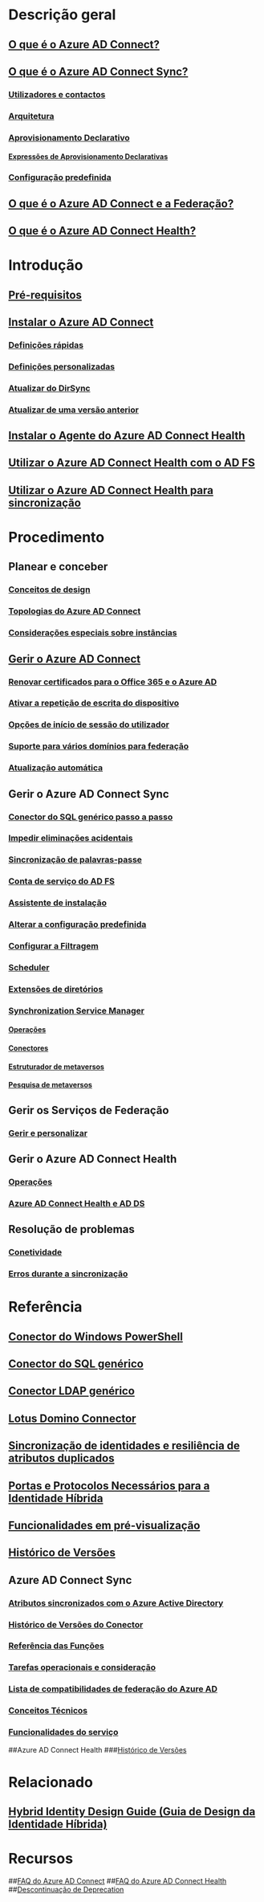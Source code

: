 # Descrição geral
## [O que é o Azure AD Connect?](../active-directory-aadconnect.md?toc=%2fazure%2factive-directory%2fconnect%2ftoc.json)
## [O que é o Azure AD Connect Sync?](../active-directory-aadconnectsync-whatis.md?toc=%2fazure%2factive-directory%2fconnect%2ftoc.json)
### [Utilizadores e contactos](../active-directory-aadconnectsync-understanding-users-and-contacts.md?toc=%2fazure%2factive-directory%2fconnect%2ftoc.json)
### [Arquitetura](../active-directory-aadconnectsync-understanding-architecture.md?toc=%2fazure%2factive-directory%2fconnect%2ftoc.json)
### [Aprovisionamento Declarativo](../active-directory-aadconnectsync-understanding-declarative-provisioning.md?toc=%2fazure%2factive-directory%2fconnect%2ftoc.json)
#### [Expressões de Aprovisionamento Declarativas](../active-directory-aadconnectsync-understanding-declarative-provisioning-expressions.md?toc=%2fazure%2factive-directory%2fconnect%2ftoc.json)
### [Configuração predefinida](../active-directory-aadconnectsync-understanding-default-configuration.md?toc=%2fazure%2factive-directory%2fconnect%2ftoc.json)
## [O que é o Azure AD Connect e a Federação?](../active-directory-aadconnectfed-whatis.md?toc=%2fazure%2factive-directory%2fconnect%2ftoc.json)
## [O que é o Azure AD Connect Health?](../active-directory-aadconnect-health.md?toc=%2fazure%2factive-directory%2fconnect%2ftoc.json)

# Introdução
## [Pré-requisitos](../active-directory-aadconnect-prerequisites.md?toc=%2fazure%2factive-directory%2fconnect%2ftoc.json)
## [Instalar o Azure AD Connect](active-directory-aadconnect-accounts-permissions.md)
### [Definições rápidas](active-directory-aadconnect-get-started-express.md)
### [Definições personalizadas](active-directory-aadconnect-get-started-custom.md)
### [Atualizar do DirSync](active-directory-aadconnect-dirsync-upgrade-get-started.md)
### [Atualizar de uma versão anterior](../active-directory-aadconnect-upgrade-previous-version.md?toc=%2fazure%2factive-directory%2fconnect%2ftoc.json)
## [Instalar o Agente do Azure AD Connect Health](../active-directory-aadconnect-health-agent-install.md?toc=%2fazure%2factive-directory%2fconnect%2ftoc.json)
## [Utilizar o Azure AD Connect Health com o AD FS](../active-directory-aadconnect-health-adfs.md?toc=%2fazure%2factive-directory%2fconnect%2ftoc.json)
## [Utilizar o Azure AD Connect Health para sincronização](../active-directory-aadconnect-health-sync.md?toc=%2fazure%2factive-directory%2fconnect%2ftoc.json)

# Procedimento
## Planear e conceber
### [Conceitos de design](../active-directory-aadconnect-design-concepts.md?toc=%2fazure%2factive-directory%2fconnect%2ftoc.json)
### [Topologias do Azure AD Connect](../active-directory-aadconnect-topologies.md?toc=%2fazure%2factive-directory%2fconnect%2ftoc.json)
### [Considerações especiais sobre instâncias](../active-directory-aadconnect-instances.md?toc=%2fazure%2factive-directory%2fconnect%2ftoc.json)

## [Gerir o Azure AD Connect](../active-directory-aadconnect-whats-next.md?toc=%2fazure%2factive-directory%2fconnect%2ftoc.json)
### [Renovar certificados para o Office 365 e o Azure AD](../active-directory-aadconnect-o365-certs.md?toc=%2fazure%2factive-directory%2fconnect%2ftoc.json)
### [Ativar a repetição de escrita do dispositivo](../active-directory-aadconnect-feature-device-writeback.md?toc=%2fazure%2factive-directory%2fconnect%2ftoc.json)
### [Opções de início de sessão do utilizador](../active-directory-aadconnect-user-signin.md?toc=%2fazure%2factive-directory%2fconnect%2ftoc.json)
### [Suporte para vários domínios para federação](../active-directory-aadconnect-multiple-domains.md?toc=%2fazure%2factive-directory%2fconnect%2ftoc.json)
### [Atualização automática](../active-directory-aadconnect-feature-automatic-upgrade.md?toc=%2fazure%2factive-directory%2fconnect%2ftoc.json)


## Gerir o Azure AD Connect Sync
### [Conector do SQL genérico passo a passo](../active-directory-aadconnectsync-connector-genericsql-step-by-step.md?toc=%2fazure%2factive-directory%2fconnect%2ftoc.json)
### [Impedir eliminações acidentais](../active-directory-aadconnectsync-feature-prevent-accidental-deletes.md?toc=%2fazure%2factive-directory%2fconnect%2ftoc.json)
### [Sincronização de palavras-passe](../active-directory-aadconnectsync-implement-password-synchronization.md?toc=%2fazure%2factive-directory%2fconnect%2ftoc.json)
### [Conta de serviço do AD FS](../active-directory-aadconnectsync-howto-azureadaccount.md?toc=%2fazure%2factive-directory%2fconnect%2ftoc.json)
### [Assistente de instalação](../active-directory-aadconnectsync-installation-wizard.md?toc=%2fazure%2factive-directory%2fconnect%2ftoc.json)
### [Alterar a configuração predefinida](../active-directory-aadconnectsync-best-practices-changing-default-configuration.md?toc=%2fazure%2factive-directory%2fconnect%2ftoc.json)
### [Configurar a Filtragem](../active-directory-aadconnectsync-configure-filtering.md?toc=%2fazure%2factive-directory%2fconnect%2ftoc.json)
### [Scheduler](../active-directory-aadconnectsync-feature-scheduler.md?toc=%2fazure%2factive-directory%2fconnect%2ftoc.json)
### [Extensões de diretórios](../active-directory-aadconnectsync-feature-directory-extensions.md?toc=%2fazure%2factive-directory%2fconnect%2ftoc.json)
### [Synchronization Service Manager](../active-directory-aadconnectsync-service-manager-ui.md?toc=%2fazure%2factive-directory%2fconnect%2ftoc.json)
#### [Operações](../active-directory-aadconnectsync-service-manager-ui-operations.md?toc=%2fazure%2factive-directory%2faad-connect%2ftoc.json)
#### [Conectores](../active-directory-aadconnectsync-service-manager-ui-connectors.md?toc=%2fazure%2factive-directory%2fconnect%2ftoc.json)
#### [Estruturador de metaversos](../active-directory-aadconnectsync-service-manager-ui-mvdesigner.md?toc=%2fazure%2factive-directory%2fconnect%2ftoc.json)
#### [Pesquisa de metaversos](../active-directory-aadconnectsync-service-manager-ui-mvsearch.md?toc=%2fazure%2factive-directory%2fconnect%2ftoc.json)

## Gerir os Serviços de Federação
### [Gerir e personalizar](../active-directory-aadconnect-federation-management.md?toc=%2fazure%2factive-directory%2fconnect%2ftoc.json)

## Gerir o Azure AD Connect Health
### [Operações](../active-directory-aadconnect-health-operations.md?toc=%2fazure%2factive-directory%2fconnect%2ftoc.json)
### [Azure AD Connect Health e AD DS](../active-directory-aadconnect-health-adds.md?toc=%2fazure%2factive-directory%2fconnect%2ftoc.json)

## Resolução de problemas
### [Conetividade](../active-directory-aadconnect-troubleshoot-connectivity.md?toc=%2fazure%2factive-directory%2fconnect%2ftoc.json)
### [Erros durante a sincronização](../active-directory-aadconnect-troubleshoot-sync-errors.md?toc=%2fazure%2factive-directory%2fconnect%2ftoc.json)


# Referência
## [Conector do Windows PowerShell](../active-directory-aadconnectsync-connector-powershell.md?toc=%2fazure%2factive-directory%2fconnect%2ftoc.json)
## [Conector do SQL genérico](../active-directory-aadconnectsync-connector-genericsql.md?toc=%2fazure%2factive-directory%2fconnect%2ftoc.json)
## [Conector LDAP genérico](../active-directory-aadconnectsync-connector-genericldap.md?toc=%2fazure%2factive-directory%2fconnect%2ftoc.json)
## [Lotus Domino Connector](../active-directory-aadconnectsync-connector-domino.md?toc=%2fazure%2factive-directory%2fconnect%2ftoc.json)
## [Sincronização de identidades e resiliência de atributos duplicados](../active-directory-aadconnectsyncservice-duplicate-attribute-resiliency.md?toc=%2fazure%2factive-directory%2fconnect%2ftoc.json)
## [Portas e Protocolos Necessários para a Identidade Híbrida](../active-directory-aadconnect-ports.md?toc=%2fazure%2factive-directory%2fconnect%2ftoc.json)
## [Funcionalidades em pré-visualização](../active-directory-aadconnect-feature-preview.md?toc=%2fazure%2factive-directory%2fconnect%2ftoc.json)
## [Histórico de Versões](../active-directory-aadconnect-version-history.md?toc=%2fazure%2factive-directory%2fconnect%2ftoc.json)

## Azure AD Connect Sync
### [Atributos sincronizados com o Azure Active Directory](../active-directory-aadconnectsync-attributes-synchronized.md?toc=%2fazure%2factive-directory%2fconnect%2ftoc.json)
### [Histórico de Versões do Conector](../active-directory-aadconnectsync-connector-version-history.md?toc=%2fazure%2factive-directory%2fconnect%2ftoc.json)
### [Referência das Funções](../active-directory-aadconnectsync-functions-reference.md?toc=%2fazure%2factive-directory%2fconnect%2ftoc.json)
### [Tarefas operacionais e consideração](../active-directory-aadconnectsync-operations.md?toc=%2fazure%2factive-directory%2fconnect%2ftoc.json)
### [Lista de compatibilidades de federação do Azure AD](../active-directory-aadconnect-federation-compatibility.md?toc=%2fazure%2factive-directory%2fconnect%2ftoc.json)
### [Conceitos Técnicos](../active-directory-aadconnectsync-technical-concepts.md?toc=%2fazure%2factive-directory%2fconnect%2ftoc.json)
### [Funcionalidades do serviço](../active-directory-aadconnectsyncservice-features.md?toc=%2fazure%2factive-directory%2fconnect%2ftoc.json)

##Azure AD Connect Health
###[Histórico de Versões](../active-directory-aadconnect-health-version-history.md?toc=%2fazure%2factive-directory%2fconnect%2ftoc.json)


# Relacionado
## [Hybrid Identity Design Guide (Guia de Design da Identidade Híbrida)](https://azure.microsoft.com/documentation/articles/active-directory-hybrid-identity-design-considerations-overview/)


# Recursos
##[FAQ do Azure AD Connect](../active-directory-aadconnect-faq.md?toc=%2fazure%2factive-directory%2fconnect%2ftoc.json)
##[FAQ do Azure AD Connect Health](../active-directory-aadconnect-health-faq.md?toc=%2fazure%2factive-directory%2fconnect%2ftoc.json)
##[Descontinuação de Deprecation](../active-directory-aadconnect-dirsync-deprecated.md?toc=%2fazure%2factive-directory%2fconnect%2ftoc.json)


<!--HONumber=Nov16_HO4-->


